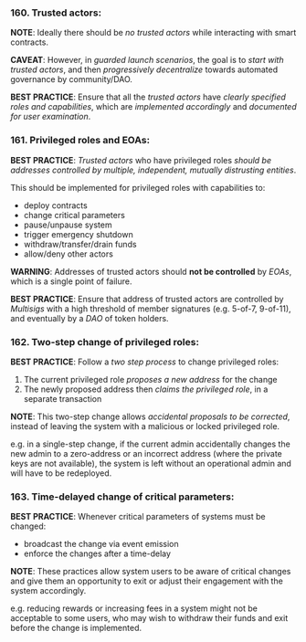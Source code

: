 ### 160. Trusted actors:

**NOTE**: Ideally there should be *no trusted actors* while interacting with smart contracts.

**CAVEAT**: However, in *guarded launch scenarios*, the goal is to *start with trusted actors*, and then *progressively decentralize* towards automated governance by community/DAO.

**BEST PRACTICE**: Ensure that all the *trusted actors* have *clearly specified roles and capabilities*, which are *implemented accordingly* and *documented for user examination*.

### 161. Privileged roles and EOAs:

**BEST PRACTICE**: *Trusted actors* who have privileged roles *should be addresses controlled by multiple, independent, mutually distrusting entities*.

This should be implemented for privileged roles with capabilities to:
- deploy contracts
- change critical parameters
- pause/unpause system
- trigger emergency shutdown
- withdraw/transfer/drain funds
- allow/deny other actors

**WARNING**: Addresses of trusted actors should **not be controlled** by *EOAs*, which is a single point of failure.

**BEST PRACTICE**: Ensure that address of trusted actors are controlled by *Multisigs* with a high threshold of member signatures (e.g. 5-of-7, 9-of-11), and eventually by a *DAO* of token holders.

### 162. Two-step change of privileged roles:

**BEST PRACTICE**: Follow a *two step process* to change privileged roles:
1. The current privileged role *proposes a new address* for the change
2. The newly proposed address then *claims the privileged role*, in a separate transaction

**NOTE**: This two-step change allows *accidental proposals to be corrected*, instead of leaving the system with a malicious or locked privileged role.

e.g. in a single-step change, if the current admin accidentally changes the new admin to a zero-address or an incorrect address (where the private keys are not available), the system is left without an operational admin and will have to be redeployed.

### 163. Time-delayed change of critical parameters:

**BEST PRACTICE**: Whenever critical parameters of systems must be changed:
- broadcast the change via event emission
- enforce the changes after a time-delay

**NOTE**: These practices allow system users to be aware of critical changes and give them an opportunity to exit or adjust their engagement with the system accordingly.

e.g. reducing rewards or increasing fees in a system might not be acceptable to some users, who may wish to withdraw their funds and exit before the change is implemented.
